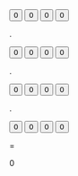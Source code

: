 <!DOCTYPE html>
<html>
  <head>
    <title>Binary Game</title>
    <link rel="stylesheet" href="styles.css">
  </head>
  <body>

  <div class="main_panel">
    <div>
      <button data-val="15" class="bit_button" type="button">0</button>
      <button data-val="14" class="bit_button" type="button">0</button>
      <button data-val="13" class="bit_button" type="button">0</button>
      <button data-val="12" class="bit_button" type="button">0</button>
      <p class="label_1">.</p>
      <button data-val="11" class="bit_button" type="button">0</button>
      <button data-val="10" class="bit_button" type="button">0</button>
      <button data-val="9" class="bit_button" type="button">0</button>
      <button data-val="8" class="bit_button" type="button">0</button>
      <p class="label_1">.</p>
      <button data-val="7" class="bit_button" type="button">0</button>
      <button data-val="6" class="bit_button" type="button">0</button>
      <button data-val="5" class="bit_button" type="button">0</button>
      <button data-val="4" class="bit_button" type="button">0</button>
      <p class="label_1">.</p>
      <button data-val="3" class="bit_button" type="button">0</button>
      <button data-val="2" class="bit_button" type="button">0</button>
      <button data-val="1" class="bit_button" type="button">0</button>
      <button data-val="0" class="bit_button" type="button">0</button>
    </div>
    <p class="label_1">=</p>
    <p id="result">0</p>
    
  </div>
  </body>
  <script src="greetings.js"></script>
</html>